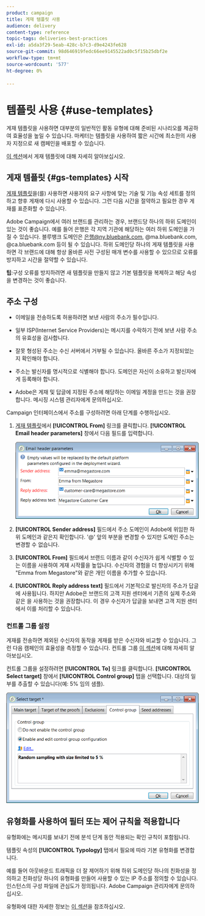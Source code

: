 ```yaml
---
product: campaign
title: 게재 템플릿 사용
audience: delivery
content-type: reference
topic-tags: deliveries-best-practices
exl-id: a5da3f29-5eab-428c-b7c3-d9e4243fe628
source-git-commit: 98d646919fedc66ee9145522ad0c5f15b25dbf2e
workflow-type: tm+mt
source-wordcount: '577'
ht-degree: 0%

---
```


# 템플릿 사용 {#use-templates}

게재 템플릿을 사용하면 대부분의 일반적인 활동 유형에 대해 준비된 시나리오를 제공하여 효율성을 높일 수 있습니다. 마케터는 템플릿을 사용하여 짧은 시간에 최소한의 사용자 지정으로 새 캠페인을 배포할 수 있습니다.

[이 섹션](../../delivery/using/creating-a-delivery-template.md)에서 게재 템플릿에 대해 자세히 알아보십시오.

## 게재 템플릿 {#gs-templates} 시작

[게재 템플릿](../../delivery/using/creating-a-delivery-template.md)을(를) 사용하면 사용자의 요구 사항에 맞는 기술 및 기능 속성 세트를 정의하고 향후 게재에 다시 사용할 수 있습니다. 그런 다음 시간을 절약하고 필요한 경우 게재를 표준화할 수 있습니다.

Adobe Campaign에서 여러 브랜드를 관리하는 경우, 브랜드당 하나의 하위 도메인이 있는 것이 좋습니다. 예를 들어 은행은 각 지역 기관에 해당하는 여러 하위 도메인을 가질 수 있습니다. 블루뱅크 도메인은 은행@ny.bluebank.com, @ma.bluebank.com, @ca.bluebank.com 등이 될 수 있습니다. 하위 도메인당 하나의 게재 템플릿을 사용하면 각 브랜드에 대해 항상 올바른 사전 구성된 매개 변수를 사용할 수 있으므로 오류를 방지하고 시간을 절약할 수 있습니다.

**팁**:구성 오류를 방지하려면 새 템플릿을 만들지 않고 기본 템플릿을 복제하고 해당 속성을 변경하는 것이 좋습니다.

## 주소 구성

* 이메일을 전송하도록 허용하려면 보낸 사람의 주소가 필수입니다.

* 일부 ISP(Internet Service Providers)는 메시지를 수락하기 전에 보낸 사람 주소의 유효성을 검사합니다.

* 잘못 형성된 주소는 수신 서버에서 거부될 수 있습니다. 올바른 주소가 지정되었는지 확인해야 합니다.

* 주소는 발신자를 명시적으로 식별해야 합니다. 도메인은 자신이 소유하고 발신자에게 등록해야 합니다.

* Adobe은 게재 및 답글에 지정된 주소에 해당하는 이메일 계정을 만드는 것을 권장합니다. 메시징 시스템 관리자에게 문의하십시오.

Campaign 인터페이스에서 주소를 구성하려면 아래 단계를 수행하십시오.

1. [게재 템플릿](../../delivery/using/creating-a-delivery-template.md)에서 **[!UICONTROL From]** 링크를 클릭합니다. **[!UICONTROL Email header parameters]** 창에서 다음 필드를 입력합니다.

   ![](assets/d_best_practices_email_header.png)

1. **[!UICONTROL Sender address]** 필드에서 주소 도메인이 Adobe에 위임한 하위 도메인과 같은지 확인합니다. &#39;@&#39; 앞의 부분을 변경할 수 있지만 도메인 주소는 변경할 수 없습니다.

1. **[!UICONTROL From]** 필드에서 브랜드 이름과 같이 수신자가 쉽게 식별할 수 있는 이름을 사용하여 게재 시작률을 높입니다. 수신자의 경험을 더 향상시키기 위해 &quot;Emma from Megastore&quot;와 같은 개인 이름을 추가할 수 있습니다.

1. **[!UICONTROL Reply address text]** 필드에서 기본적으로 발신자의 주소가 답글에 사용됩니다. 하지만 Adobe은 브랜드의 고객 지원 센터에서 기존의 실제 주소와 같은 을 사용하는 것을 권장합니다. 이 경우 수신자가 답글을 보내면 고객 지원 센터에서 이를 처리할 수 있습니다.

### 컨트롤 그룹 설정

게재를 전송하면 제외된 수신자의 동작을 게재를 받은 수신자와 비교할 수 있습니다. 그런 다음 캠페인의 효율성을 측정할 수 있습니다. 컨트롤 그룹 [이 섹션](../../campaign/using/marketing-campaign-deliveries.md#defining-a-control-group)에 대해 자세히 알아보십시오.

컨트롤 그룹을 설정하려면 **[!UICONTROL To]** 링크를 클릭합니다. **[!UICONTROL Select target]** 창에서 **[!UICONTROL Control group]** 탭을 선택합니다. 대상의 일부를 추출할 수 있습니다(예: 5% 임의 샘플).

![](assets/d_best_practices_control_group.png)

## 유형화를 사용하여 필터 또는 제어 규칙을 적용합니다

유형화에는 메시지를 보내기 전에 분석 단계 동안 적용되는 확인 규칙이 포함됩니다.

템플릿 속성의 **[!UICONTROL Typology]** 탭에서 필요에 따라 기본 유형화를 변경합니다.

예를 들어 아웃바운드 트래픽을 더 잘 제어하기 위해 하위 도메인당 하나의 친화성을 정의하고 친화성당 하나의 유형화를 만들어 사용할 수 있는 IP 주소를 정의할 수 있습니다. 인스턴스의 구성 파일에 관심도가 정의됩니다. Adobe Campaign 관리자에게 문의하십시오.

유형화에 대한 자세한 정보는 [이 섹션](../../campaign/using/about-campaign-typologies.md)을 참조하십시오.
